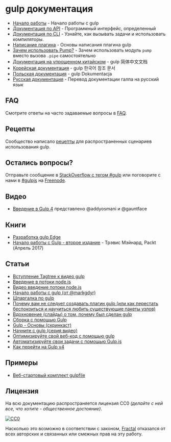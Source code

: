 # gulp документация

* [Начало работы](getting-started/) - Начало работы с gulp
* [Документация по API](api/) - Программный интерфейс, определенный
* [Документация по CLI](CLI.md) - Узнайте, как вызывать задачи и использовать компиляторы.
* [Написание плагина](writing-a-plugin/) - Основы написания плагина gulp
* [Зачем использовать Pump?](why-use-pump/README.md) - Зачем использовать модуль `pump` вместо вызова `.pipe` самостоятельно
* [Документация на упрощенном китайском][SimplifiedChineseDocs] - gulp 简体中文文档
* [Корейская документация][KoreanDocs] - gulp 한국어 참조 문서
* [Польская документация](/docs/locale/pl_PL/README.md) - gulp Dokumentacja
* [Русская документация][RussianDocs] - Перевод документации галпа на русский язык

## FAQ

Смотрите ответы на часто задаваемые вопросы в [FAQ](FAQ.md).

## Рецепты

Сообщество написало [рецепты](recipes#recipes) для распространенных сценариев использования gulp.

## Остались вопросы?

Отправьте сообщение в [StackOverflow с тегом #gulp](https://stackoverflow.com/questions/tagged/gulp) или поговорите с нами в [#gulpjs](https://webchat.freenode.net/?channels=gulpjs) на [Freenode](https://freenode.net/).

## Видео

* [Введение в Gulp 4](https://youtu.be/N42LQ2dLoA8) представлено @addyosmani и @gauntface

## Книги

* [Разработка gulp Edge](http://shop.oreilly.com/product/9781939902146.do)
* [Начало работы с Gulp - второе издание](https://www.packtpub.com/application-development/getting-started-gulp-%E2%80%93-second-edition) - Трэвис Мэйнард, Packt (Апрель 2017)

## Статьи

* [Вступление Tagtree к видео gulp](http://tagtree.io/gulp)
* [Введение в потоки node.js](https://github.com/substack/stream-handbook)
* [Видео введение потоки node.js](https://www.youtube.com/watch?v=QgEuZ52OZtU)
* [Начало работы с gulp (от @markgdyr)](https://markgoodyear.com/2014/01/getting-started-with-gulp/)
* [Шпаргалка по gulp](https://github.com/osscafe/gulp-cheatsheet)
* [Почему вам не следует создавать плагин gulp (или как перестать беспокоиться и научиться любить существующие пакеты узлов)](http://blog.overzealous.com/post/74121048393/why-you-shouldnt-create-a-gulp-plugin-or-how-to-stop)
* [Вдохновение (слайды) о том, почему был сделан gulp](http://slid.es/contra/gulp)
* [Сборка с помощью Gulp](http://www.smashingmagazine.com/2014/06/11/building-with-gulp/)
* [Gulp - Основы (скринкаст)](https://www.youtube.com/watch?v=dwSLFai8ovQ)
* [Начните с gulp (серия видео)](https://www.youtube.com/playlist?list=PLRk95HPmOM6PN-G1xyKj9q6ap_dc9Yckm)
* [Оптимизируйте свой веб-код с помощью gulp](http://www.linuxuser.co.uk/tutorials/optimise-your-web-code-with-gulp-js)
* [Автоматизируйте свои задачи с помощью Gulp.js](https://scotch.io/tutorials/automate-your-tasks-easily-with-gulp-js)
* [Как перейти на Gulp v4](https://www.liquidlight.co.uk/blog/article/how-do-i-update-to-gulp-4/)

## Примеры

* [Веб-стартовый комплект gulpfile](https://github.com/google/web-starter-kit/blob/master/gulpfile.babel.js)

## Лицензия

На всю документацию распространяется лицензия CC0 *(делайте с ней все, что хотите - общественное достояние)*.

[![CC0](https://i.creativecommons.org/p/zero/1.0/88x31.png)](https://creativecommons.org/publicdomain/zero/1.0/)

Насколько это возможно в соответствии с законом, [Fractal](http://wearefractal.com) отказался от всех авторских и связанных или смежных прав на эту работу.

[SpanishDocs]: https://github.com/bucaran/gulp-docs-es
[SimplifiedChineseDocs]: https://github.com/lisposter/gulp-docs-zh-cn
[KoreanDocs]: https://github.com/preco21/gulp-docs-ko
[RussianDocs]: https://github.com/w3ref/gulp
